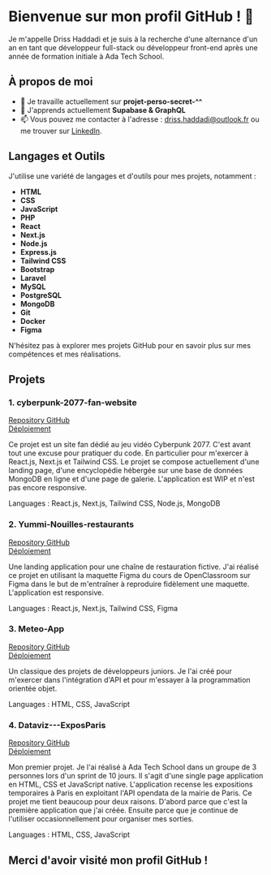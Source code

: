# Bienvenue sur mon profil GitHub ! 👋

Je m'appelle Driss Haddadi et je suis à la recherche d'une alternance d'un an en tant que développeur full-stack ou développeur front-end après une année de formation initiale à Ada Tech School.

## À propos de moi

- 🔭 Je travaille actuellement sur **projet-perso-secret-^^**
- 🌱 J'apprends actuellement **Supabase & GraphQL**
- 📫 Vous pouvez me contacter à l'adresse : [driss.haddadi@outlook.fr](mailto:driss.haddadi@outlook.fr) ou me trouver sur [LinkedIn](https://linkedin.com/in/driss-haddadi).

## Langages et Outils

J'utilise une variété de langages et d'outils pour mes projets, notamment :

- **HTML**
- **CSS**
- **JavaScript**
- **PHP**
- **React**
- **Next.js**
- **Node.js**
- **Express.js**
- **Tailwind CSS**
- **Bootstrap**
- **Laravel**
- **MySQL**
- **PostgreSQL**
- **MongoDB**
- **Git**
- **Docker**
- **Figma**

N'hésitez pas à explorer mes projets GitHub pour en savoir plus sur mes compétences et mes réalisations.

## Projets

### 1. cyberpunk-2077-fan-website

[Repository GitHub](https://github.com/DrissHaddadi/cyberpunk-2077-fan-website) <br>
[Déploiement](https://cyberpunk-2077-fan-website.vercel.app/)

Ce projet est un site fan dédié au jeu vidéo Cyberpunk 2077. C'est avant tout une excuse pour pratiquer du code. En particulier pour m'exercer à React.js, Next.js et Tailwind CSS.
Le projet se compose actuellement d'une landing page, d'une encyclopédie hébergée sur une base de données MongoDB en ligne et d'une page de galerie. L'application est WIP et n'est pas encore responsive.

Languages : React.js, Next.js, Tailwind CSS, Node.js, MongoDB

### 2. Yummi-Nouilles-restaurants

[Repository GitHub](https://github.com/DrissHaddadi/Yummi-Nouilles-restaurants) <br>
[Déploiement](https://driss-nouilles-restaurants.vercel.app/)

Une landing application pour une chaîne de restauration fictive. J'ai réalisé ce projet en utilisant la maquette Figma du cours de OpenClassroom sur Figma dans le but de m'entraîner à reproduire fidèlement une maquette. L'application est responsive.

Languages : React.js, Next.js, Tailwind CSS, Figma

### 3. Meteo-App

[Repository GitHub](https://github.com/DrissHaddadi/Meteo-App) <br>
[Déploiement](https://driss-meteo-app.vercel.app/)

Un classique des projets de développeurs juniors. Je l'ai créé pour m'exercer dans l'intégration d'API et pour m'essayer à la programmation orientée objet.

Languages : HTML, CSS, JavaScript

### 4. Dataviz---ExposParis

[Repository GitHub](https://github.com/DrissHaddadi/Dataviz---ExposParis) <br>
[Déploiement](https://dataviz-expos-paris.vercel.app/)

Mon premier projet. Je l'ai réalisé à Ada Tech School dans un groupe de 3 personnes lors d'un sprint de 10 jours. Il s'agit d'une single page application en HTML, CSS et JavaScript native. L'application recense les expositions temporaires à Paris en exploitant l'API opendata de la mairie de Paris. Ce projet me tient beaucoup pour deux raisons. D'abord parce que c'est la première application que j'ai créée. Ensuite parce que je continue de l'utiliser occasionnellement pour organiser mes sorties.

Languages : HTML, CSS, JavaScript


## Merci d'avoir visité mon profil GitHub !

